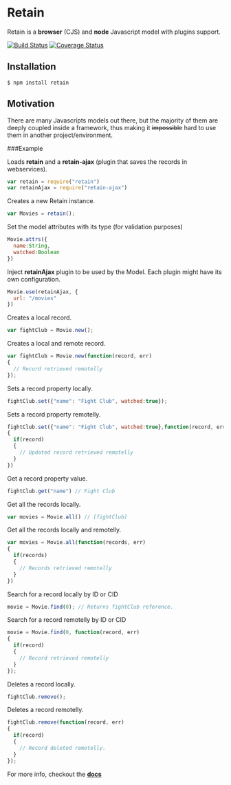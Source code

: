 # Retain

Retain is a __browser__ (CJS) and __node__ Javascript model with plugins support.

[![Build Status](https://travis-ci.org/giuliandrimba/retain.png?branch=master)](https://travis-ci.org/giuliandrimba/retain) [![Coverage Status](https://coveralls.io/repos/giuliandrimba/retain/badge.png?branch=master)](https://coveralls.io/r/giuliandrimba/retain?branch=master)

## Installation

```
$ npm install retain
```

## Motivation

There are many Javascripts models out there, but the majority of them are deeply coupled inside a framework, thus making it ~~impossible~~ hard to use them in another project/environment.

###Example

Loads __retain__ and a __retain-ajax__ (plugin that saves the records in webservices).

``` javascript
var retain = require("retain")
var retainAjax = require("retain-ajax")
```

Creates a new Retain instance.
``` javascript
var Movies = retain();
```

Set the model attributes with its type (for validation purposes)
``` javascript
Movie.attrs({
  name:String,
  watched:Boolean
})
```

Inject __retainAjax__ plugin to be used by the Model.
Each plugin might have its own configuration.
``` javascript
Movie.use(retainAjax, {
  url: "/movies"
})
```

Creates a local record.
``` javascript
var fightClub = Movie.new();
```

Creates a local and remote record.
``` javascript
var fightClub = Movie.new(function(record, err)
{
  // Record retrieved remotelly
});
```
Sets a record property locally.
``` javascript
fightClub.set({"name": "Fight Club", watched:true});
```

Sets a record property remotelly.
``` javascript
fightClub.set({"name": "Fight Club", watched:true},function(record, err)
{
  if(record)
  {
    // Updated record retrieved remotelly
  }
})
```

Get a record property value.
``` javascript
fightClub.get("name") // Fight Club
```

Get all the records locally.
``` javascript
var movies = Movie.all() // [fightClub]
```

Get all the records locally and remotelly.
``` javascript
var movies = Movie.all(function(records, err)
{
  if(records)
  {
    // Records retrieved remotelly
  }
})
```

Search for a record locally by ID or CID
``` javascript
movie = Movie.find(0); // Returns fightClub reference.
```

Search for a record remotelly by ID or CID
``` javascript
movie = Movie.find(0, function(record, err)
{
  if(record)
  {
    // Record retrieved remotelly
  }
});
```

Deletes a record locally.
``` javascript
fightClub.remove();
```

Deletes a record remotelly.
``` javascript
fightClub.remove(function(record, err)
{
  if(record)
  {
    // Record deleted remotelly.
  }
});
```

For more info, checkout the [__docs__](http://rawgithub.com/giuliandrimba/retain/master/docs/classes/Retain.html)
